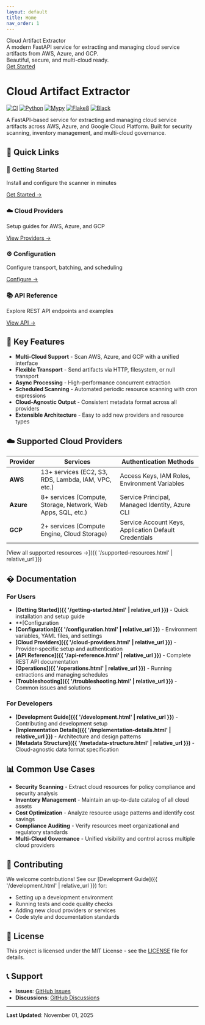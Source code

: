 ```yaml
---
layout: default
title: Home
nav_order: 1
---
```


<div class="hero">
  <div class="hero-title">Cloud Artifact Extractor</div>
  <div class="hero-subtitle">A modern FastAPI service for extracting and managing cloud service artifacts from AWS, Azure, and GCP.<br>Beautiful, secure, and multi-cloud ready.</div>
    <a href="{{ '/getting-started.html' | relative_url }}" class="btn">Get Started</a>
</div>

# Cloud Artifact Extractor

[![CI](https://github.com/ramesh-pegasys/csp-scanner/actions/workflows/ci.yml/badge.svg)](https://github.com/ramesh-pegasys/csp-scanner/actions/workflows/ci.yml)
[![Python](https://img.shields.io/badge/python-3.8+-blue.svg)](https://www.python.org/downloads/)
[![Mypy](https://img.shields.io/badge/mypy-checked-blue.svg)](http://mypy-lang.org/)
[![Flake8](https://img.shields.io/badge/flake8-checked-blue.svg)](https://flake8.pycqa.org/)
[![Black](https://img.shields.io/badge/black-formatted-black.svg)](https://github.com/psf/black)

A FastAPI-based service for extracting and managing cloud service artifacts across AWS, Azure, and Google Cloud Platform. Built for security scanning, inventory management, and multi-cloud governance.

## 🚀 Quick Links

<div class="card-grid">
  <div class="card">
    <h3>📘 Getting Started</h3>
    <p>Install and configure the scanner in minutes</p>
    <a href="{{ '/getting-started.html' | relative_url }}">Get Started →</a>
  </div>
  
  <div class="card">
    <h3>☁️ Cloud Providers</h3>
    <p>Setup guides for AWS, Azure, and GCP</p>
    <a href="{{ '/cloud-providers.html' | relative_url }}">View Providers →</a>
  </div>
  
  <div class="card">
    <h3>⚙️ Configuration</h3>
    <p>Configure transport, batching, and scheduling</p>
    <a href="{{ '/configuration.html' | relative_url }}">Configure →</a>
  </div>
  
  <div class="card">
    <h3>📚 API Reference</h3>
    <p>Explore REST API endpoints and examples</p>
    <a href="{{ '/api-reference.html' | relative_url }}">View API →</a>
  </div>
</div>

## 🔧 Key Features

- **Multi-Cloud Support** - Scan AWS, Azure, and GCP with a unified interface
- **Flexible Transport** - Send artifacts via HTTP, filesystem, or null transport
- **Async Processing** - High-performance concurrent extraction
- **Scheduled Scanning** - Automated periodic resource scanning with cron expressions
- **Cloud-Agnostic Output** - Consistent metadata format across all providers
- **Extensible Architecture** - Easy to add new providers and resource types

## ☁️ Supported Cloud Providers

| Provider | Services | Authentication Methods |
|----------|----------|------------------------|
| **AWS** | 13+ services (EC2, S3, RDS, Lambda, IAM, VPC, etc.) | Access Keys, IAM Roles, Environment Variables |
| **Azure** | 8+ services (Compute, Storage, Network, Web Apps, SQL, etc.) | Service Principal, Managed Identity, Azure CLI |
| **GCP** | 2+ services (Compute Engine, Cloud Storage) | Service Account Keys, Application Default Credentials |

[View all supported resources →]({{ '/supported-resources.html' | relative_url }})

## � Documentation

### For Users
- **[Getting Started]({{ '/getting-started.html' | relative_url }})** - Quick installation and setup guide
- **[Configuration
- **[Configuration]({{ '/configuration.html' | relative_url }})** - Environment variables, YAML files, and settings
- **[Cloud Providers]({{ '/cloud-providers.html' | relative_url }})** - Provider-specific setup and authentication
- **[API Reference]({{ '/api-reference.html' | relative_url }})** - Complete REST API documentation
- **[Operations]({{ '/operations.html' | relative_url }})** - Running extractions and managing schedules
- **[Troubleshooting]({{ '/troubleshooting.html' | relative_url }})** - Common issues and solutions

### For Developers
- **[Development Guide]({{ '/development.html' | relative_url }})** - Contributing and development setup
- **[Implementation Details]({{ '/implementation-details.html' | relative_url }})** - Architecture and design patterns
- **[Metadata Structure]({{ '/metadata-structure.html' | relative_url }})** - Cloud-agnostic data format specification

## 📊 Common Use Cases

- **Security Scanning** - Extract cloud resources for policy compliance and security analysis
- **Inventory Management** - Maintain an up-to-date catalog of all cloud assets
- **Cost Optimization** - Analyze resource usage patterns and identify cost savings
- **Compliance Auditing** - Verify resources meet organizational and regulatory standards
- **Multi-Cloud Governance** - Unified visibility and control across multiple cloud providers

## 🤝 Contributing

We welcome contributions! See our [Development Guide]({{ '/development.html' | relative_url }}) for:

- Setting up a development environment
- Running tests and code quality checks
- Adding new cloud providers or services
- Code style and documentation standards

## 📄 License

This project is licensed under the MIT License - see the [LICENSE](https://github.com/ramesh-pegasys/csp-scanner/blob/main/LICENSE) file for details.

## 📞 Support

- **Issues**: [GitHub Issues](https://github.com/ramesh-pegasys/csp-scanner/issues)
- **Discussions**: [GitHub Discussions](https://github.com/ramesh-pegasys/csp-scanner/discussions)

---

**Last Updated**: November 01, 2025